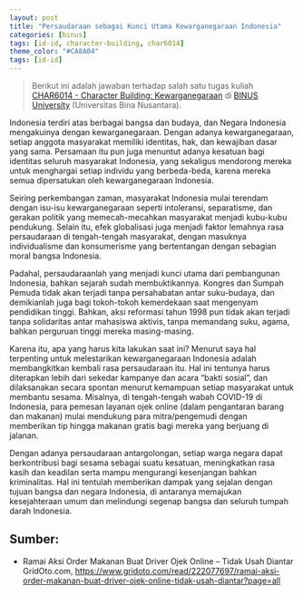 ```yaml
---
layout: post
title: "Persaudaraan sebagai Kunci Utama Kewarganegaraan Indonesia"
categories: [binus]
tags: [id-id, character-building, char6014]
theme_color: "#CA8A04"
tags: [id-id]
---
```

> Berikut ini adalah jawaban terhadap salah satu tugas kuliah [CHAR6014 - Character Building: Kewarganegaraan](https://curriculum.binus.ac.id/course/char6014/) di [BINUS University](https://binus.ac.id) (Universitas Bina Nusantara).

Indonesia terdiri atas berbagai bangsa dan budaya, dan Negara Indonesia mengakuinya dengan kewarganegaraan. Dengan adanya kewarganegaraan, setiap anggota masyarakat memiliki identitas, hak, dan kewajiban dasar yang sama. Persamaan itu pun juga menuntut adanya kesatuan bagi identitas seluruh masyarakat Indonesia, yang sekaligus mendorong mereka untuk menghargai setiap individu yang berbeda-beda, karena mereka semua dipersatukan oleh kewarganegaraan Indonesia.

Seiring perkembangan zaman, masyarakat Indonesia mulai terendam dengan isu-isu kewarganegaraan seperti intoleransi, separatisme, dan gerakan politik yang memecah-mecahkan masyarakat menjadi kubu-kubu pendukung. Selain itu, efek globalisasi juga menjadi faktor lemahnya rasa persaudaraan di tengah-tengah masyarakat, dengan masuknya individualisme dan konsumerisme yang bertentangan dengan sebagian moral bangsa Indonesia.

Padahal, persaudaraanlah yang menjadi kunci utama dari pembangunan Indonesia, bahkan sejarah sudah membuktikannya. Kongres dan Sumpah Pemuda tidak akan terjadi tanpa persahabatan antar suku-budaya, dan demikianlah juga bagi tokoh-tokoh kemerdekaan saat mengenyam pendidikan tinggi. Bahkan, aksi reformasi tahun 1998 pun tidak akan terjadi tanpa solidaritas antar mahasiswa aktivis, tanpa memandang suku, agama, bahkan perguruan tinggi mereka masing-masing.

Karena itu, apa yang harus kita lakukan saat ini? Menurut saya hal terpenting untuk melestarikan kewarganegaraan Indonesia adalah membangkitkan kembali rasa persaudaraan itu. Hal ini tentunya harus diterapkan lebih dari sekedar kampanye dan acara “bakti sosial”, dan dilaksanakan secara spontan menurut kemampuan setiap masyarakat untuk membantu sesama. Misalnya, di tengah-tengah wabah COVID-19 di Indonesia, para pemesan layanan ojek online (dalam pengantaran barang dan makanan) mulai mendukung para mitra/pengemudi dengan memberikan tip hingga makanan gratis bagi mereka yang berjuang di jalanan.

Dengan adanya persaudaraan antargolongan, setiap warga negara dapat berkontribusi bagi sesama sebagai suatu kesatuan, meningkatkan rasa kasih dan keadilan serta mampu mengurangi kesenjangan bahkan kriminalitas. Hal ini tentulah memberikan dampak yang sejalan dengan tujuan bangsa dan negara Indonesia, di antaranya memajukan kesejahteraan umum dan melindungi segenap bangsa dan seluruh tumpah darah Indonesia.
 
## Sumber:
+ Ramai Aksi Order Makanan Buat Driver Ojek Online – Tidak Usah Diantar GridOto.com, https://www.gridoto.com/read/222077697/ramai-aksi-order-makanan-buat-driver-ojek-online-tidak-usah-diantar?page=all